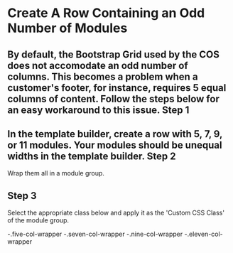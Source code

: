 Create A Row Containing an Odd Number of Modules
================================================
By default, the Bootstrap Grid used by the COS does not accomodate an odd number of columns. This becomes a problem when a customer's footer, for instance, requires 5 equal columns of content. Follow the steps below for an easy workaround to this issue.
Step 1
------
In the template builder, create a row with 5, 7, 9, or 11 modules.  Your modules should be unequal widths in the template builder.
Step 2
------
Wrap them all in a module group.

Step 3
------
Select the appropriate class below and apply it as the 'Custom CSS Class' of the module group.

-.five-col-wrapper
-.seven-col-wrapper
-.nine-col-wrapper
-.eleven-col-wrapper
